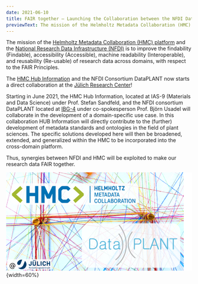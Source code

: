 ```yaml
---
date: 2021-06-10
title: FAIR together – Launching the Collaboration between the NFDI DataPLANT and the HMC Hub Information
previewText: The mission of the Helmholtz Metadata Collaboration (HMC) platform and the National Research Data Infrastructure (NFDI) is to improve the findability (Findable), accessibility (Accessible), machine readability (Interoperable), and reusability (Re-usable) of research data across domains, with respect to the FAIR Principles.
---
```


The mission of the [Helmholtz Metadata Collaboration (HMC) platform](https://helmholtz-metadaten.de/de) and the [National Research Data Infrastructure (NFDI)](https://www.nfdi.de/) is to improve the findability (Findable), accessibility (Accessible), machine readability (Interoperable), and reusability (Re-usable) of research data across domains, with respect to the FAIR Principles. 

The [HMC Hub Information](https://helmholtz-metadaten.de/de/information/overview) and the NFDI Consortium DataPLANT now starts a direct collaboration at the [Jülich Research Center](https://www.fz-juelich.de/)! 

Starting in June 2021, the HMC Hub Information, located at IAS-9 (Materials and Data Science) under Prof. Stefan Sandfeld, and the NFDI consortium DataPLANT located at [IBG-4](https://www.fz-juelich.de/ibg/ibg-4/DE/Home/home_node.html) under co-spokesperson Prof. Björn Usadel will collaborate in the development of a domain-specific use case. In this collaboration HUB Information will directly contribute to the (further) development of metadata standards and ontologies in the field of plant sciences. The specific solutions developed here will then be broadened, extended, and generalized within the HMC to be incorporated into the cross-domain platform. 

Thus, synergies between NFDI and HMC will be exploited to make our research data FAIR together. 

![HMC](/src/assets/images/news/HMC.png "HMC"){width=60%}





